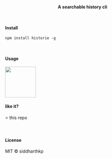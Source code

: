 <p align="center">
  <br>
  <b>A searchable history cli</b>
  <br>
</p>

&nbsp;

#### Install

```
npm install historie -g
```

&nbsp;

#### Usage

<img src="https://raw.githubusercontent.com/siddharthkp/historie/master/screenshot.gif" height="100px"/>

#### like it?

⭐️ this repo

&nbsp;

#### License

MIT © siddharthkp
